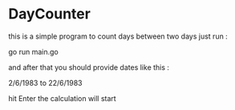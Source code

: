 # DayCounter

this is a simple program to count days between two days
just run :

go run main.go

and after that you should provide dates like this :

2/6/1983 to 22/6/1983 

hit Enter the calculation will start